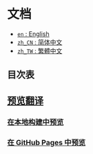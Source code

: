 <h1 id="documentation">
文档
</h1>

<ul>
  <li><a href="./README.md"><code>en</code> : English</a></li>
  <li><a href="./README.zh_CN.md"><code>zh_CN</code> : 简体中文</a></li>
  <li><a href="./README.zh_TW.md"><code>zh_TW</code> : 繁體中文</a></li>
</ul>

<h2 id="table-of-contents">
目次表
</a></h2>

<h2 id="preview-translations"><a href="#table-of-contents">
预览翻译
</a></h2>

<h3 id="preview-in-local-build"><a href="#table-of-contents">
在本地构建中预览
</a></h3>

<h3 id="preview-in-gh-pages"><a href="#table-of-contents">
在 GitHub Pages 中预览
</a></h3>
